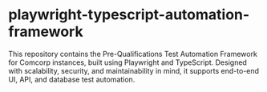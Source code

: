 # playwright-typescript-automation-framework
This repository contains the Pre-Qualifications Test Automation Framework for Comcorp instances, built using Playwright and TypeScript. Designed with scalability, security, and maintainability in mind, it supports end-to-end UI, API, and database test automation.
